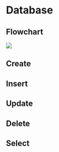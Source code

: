 # Database
## Flowchart
![](https://i.imgur.com/5vEVdFi.png)





## Create

## Insert

## Update

## Delete

## Select
